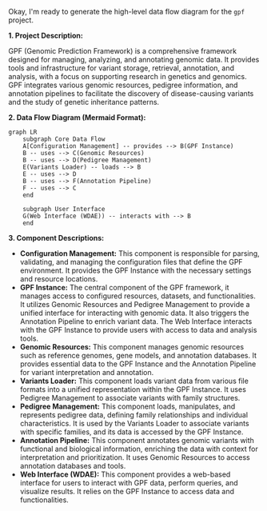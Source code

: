Okay, I'm ready to generate the high-level data flow diagram for the `gpf` project.

**1. Project Description:**

GPF (Genomic Prediction Framework) is a comprehensive framework designed for managing, analyzing, and annotating genomic data. It provides tools and infrastructure for variant storage, retrieval, annotation, and analysis, with a focus on supporting research in genetics and genomics. GPF integrates various genomic resources, pedigree information, and annotation pipelines to facilitate the discovery of disease-causing variants and the study of genetic inheritance patterns.

**2. Data Flow Diagram (Mermaid Format):**

```mermaid
graph LR
    subgraph Core Data Flow
    A[Configuration Management] -- provides --> B(GPF Instance)
    B -- uses --> C(Genomic Resources)
    B -- uses --> D(Pedigree Management)
    E(Variants Loader) -- loads --> B
    E -- uses --> D
    B -- uses --> F(Annotation Pipeline)
    F -- uses --> C
    end

    subgraph User Interface
    G(Web Interface (WDAE)) -- interacts with --> B
    end
```

**3. Component Descriptions:**

*   **Configuration Management:** This component is responsible for parsing, validating, and managing the configuration files that define the GPF environment. It provides the GPF Instance with the necessary settings and resource locations.
*   **GPF Instance:** The central component of the GPF framework, it manages access to configured resources, datasets, and functionalities. It utilizes Genomic Resources and Pedigree Management to provide a unified interface for interacting with genomic data. It also triggers the Annotation Pipeline to enrich variant data. The Web Interface interacts with the GPF Instance to provide users with access to data and analysis tools.
*   **Genomic Resources:** This component manages genomic resources such as reference genomes, gene models, and annotation databases. It provides essential data to the GPF Instance and the Annotation Pipeline for variant interpretation and annotation.
*   **Variants Loader:** This component loads variant data from various file formats into a unified representation within the GPF Instance. It uses Pedigree Management to associate variants with family structures.
*   **Pedigree Management:** This component loads, manipulates, and represents pedigree data, defining family relationships and individual characteristics. It is used by the Variants Loader to associate variants with specific families, and its data is accessed by the GPF Instance.
*   **Annotation Pipeline:** This component annotates genomic variants with functional and biological information, enriching the data with context for interpretation and prioritization. It uses Genomic Resources to access annotation databases and tools.
*   **Web Interface (WDAE):** This component provides a web-based interface for users to interact with GPF data, perform queries, and visualize results. It relies on the GPF Instance to access data and functionalities.